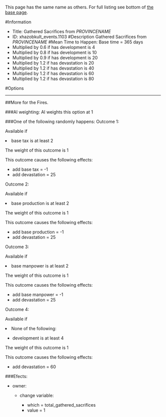This page has the same name as others. For full listing see bottom of [the base page](gathered_sacrifices_from_provincename.md).

#Information
 - Title: Gathered Sacrifices from $PROVINCENAME$
 - ID: xhazobkult_events.1103
#Description
Gathered Sacrifices from $PROVINCENAME$
#Mean Time to Happen:
Base time = 365 days
 - Multiplied by 0.6 if has development is 4
 - Multiplied by 0.8 if has development is 10
 - Multiplied by 0.9 if has development is 20
 - Multiplied by 1.2 if has devastation is 20
 - Multiplied by 1.2 if has devastation is 40
 - Multiplied by 1.2 if has devastation is 60
 - Multiplied by 1.2 if has devastation is 80

#Options

___
##More for the Fires.

###AI weighting:
AI weights this option at 1


###One of the following randomly happens:
Outcome 1:

Available if <li>base tax is at least 2</li>

The weight of this outcome is 1

This outcome causes the following effects:<ul><li>add base tax = -1</li><li>add devastation = 25</li></ul>
Outcome 2:

Available if <li>base production is at least 2</li>

The weight of this outcome is 1

This outcome causes the following effects:<ul><li>add base production = -1</li><li>add devastation = 25</li></ul>
Outcome 3:

Available if <li>base manpower is at least 2</li>

The weight of this outcome is 1

This outcome causes the following effects:<ul><li>add base manpower = -1</li><li>add devastation = 25</li></ul>
Outcome 4:

Available if <li>None of the following:</li><ul><li>development is at least 4</li></ul>

The weight of this outcome is 1

This outcome causes the following effects:<ul><li>add devastation = 60</li></ul>

###Efects:<ul><li>owner:</li><ul><li>change variable:</li><ul><li>which = total_gathered_sacrifices</li><li>value = 1</li></ul></ul></ul>
